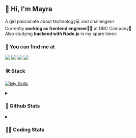 ## 👋 Hi, I'm Mayra

A girl passionate about technology💻 and challenges⚡  
Currently **working as frontend engineer**👩‍💻 at DBC Company🚀  
Also studying **backend with Node.js** in my spare time🔥  

### 💬 You can find me at

<a href="https://mayra.dev" target="_blank" rel="noopener"><img src="https://img.shields.io/badge/-mayra.dev-005FED?style=flat&logo=Google-chrome&logoColor=white"/></a>
<a href="https://linkedin.com/in/mayraamaral" target="_blank" rel="noopener"><img src="https://img.shields.io/badge/-/mayraamaral-0077B5?style=flat&logo=Linkedin&logoColor=white"/></a>
<a href="mailto:mayra@mayra.dev" target="_blank" rel="noopener"><img src="https://img.shields.io/badge/-mayra@mayra.dev-D14836?style=flat&logo=Gmail&logoColor=white"/></a>
<a href="" target="_blank" rel="noopener"><img src="https://img.shields.io/badge/-mayra%230179-7289DA?style=flat&logo=Discord&logoColor=white"/></a>

### 🛠️ Stack

[![My Skills](https://skillicons.dev/icons?i=react,redux,styledcomponents,html,css,sass,js,ts,py,nodejs,git,linux,bash,figma)](https://skillicons.dev)

<details>
    <summary><h3>📌 Github Stats</h3></summary>
  <table>
      <td><img height="160em" src="https://github-readme-stats.vercel.app/api?username=mayraamaral&show_icons=true&theme=algolia&hide_border=true&hide=stars&count_private=true" alt="Readme stats"></td>
      <td><img height="160em" src="https://github-readme-stats.vercel.app/api/top-langs/?username=mayraamaral&&layout=compact&&theme=algolia&hide_border=true&langs_count=6" alt="Language stats"></td>
  </table>

  <p align="center">
    <img src="https://github-readme-streak-stats.herokuapp.com?user=mayraamaral&theme=dark&hide_border=true&date_format=j%20M%5B%20Y%5D&locale=pt-br&background=050F2C&ring=0195DD&fire=23AA7D&currStreakLabel=23AA7D" alt="Streak stats">
  </p> 
</details>

<details>
  <summary><h3>👩‍💻 Coding Stats</h3></summary>
  
  <!--START_SECTION:waka-->
![Code Time](http://img.shields.io/badge/Code%20Time-57%20hrs%2042%20mins-blue)

**🐱 My GitHub Data** 

> 📦 574.9 kB Used in GitHub's Storage 
 > 
> 🏆 182 Contributions in the Year 2023
 > 
> 🚫 Not Opted to Hire
 > 
> 📜 42 Public Repositories 
 > 
> 🔑 24 Private Repositories 
 > 
**I'm an Early 🐤** 

```text
🌞 Morning                170 commits         ███░░░░░░░░░░░░░░░░░░░░░░   12.35 % 
🌆 Daytime                586 commits         ███████████░░░░░░░░░░░░░░   42.56 % 
🌃 Evening                521 commits         █████████░░░░░░░░░░░░░░░░   37.84 % 
🌙 Night                  100 commits         ██░░░░░░░░░░░░░░░░░░░░░░░   07.26 % 
```
📅 **I'm Most Productive on Monday** 

```text
Monday                   261 commits         █████░░░░░░░░░░░░░░░░░░░░   18.95 % 
Tuesday                  175 commits         ███░░░░░░░░░░░░░░░░░░░░░░   12.71 % 
Wednesday                205 commits         ████░░░░░░░░░░░░░░░░░░░░░   14.89 % 
Thursday                 221 commits         ████░░░░░░░░░░░░░░░░░░░░░   16.05 % 
Friday                   175 commits         ███░░░░░░░░░░░░░░░░░░░░░░   12.71 % 
Saturday                 126 commits         ██░░░░░░░░░░░░░░░░░░░░░░░   09.15 % 
Sunday                   214 commits         ████░░░░░░░░░░░░░░░░░░░░░   15.54 % 
```


📊 **This Week I Spent My Time On** 

```text
🕑︎ Time Zone: America/Sao_Paulo

💬 Programming Languages: 
TypeScript               16 hrs 59 mins      ██████████████████████░░░   86.47 % 
JSON                     1 hr 2 mins         █░░░░░░░░░░░░░░░░░░░░░░░░   05.33 % 
Markdown                 39 mins             █░░░░░░░░░░░░░░░░░░░░░░░░   03.34 % 
JavaScript               18 mins             ░░░░░░░░░░░░░░░░░░░░░░░░░   01.54 % 
Git Config               13 mins             ░░░░░░░░░░░░░░░░░░░░░░░░░   01.14 % 

🔥 Editors: 
VS Code                  19 hrs 39 mins      █████████████████████████   100.00 % 

🐱‍💻 Projects: 
front-11-edicao          8 hrs 5 mins        ██████████░░░░░░░░░░░░░░░   41.13 % 
context-classes          4 hrs 5 mins        █████░░░░░░░░░░░░░░░░░░░░   20.80 % 
ignite-timer             3 hrs 26 mins       ████░░░░░░░░░░░░░░░░░░░░░   17.50 % 
dados-pessoais-post      1 hr 19 mins        ██░░░░░░░░░░░░░░░░░░░░░░░   06.75 % 
6-context                1 hr 13 mins        ██░░░░░░░░░░░░░░░░░░░░░░░   06.26 % 

💻 Operating System: 
Linux                    16 hrs              ████████████████████░░░░░   81.48 % 
Windows                  3 hrs 38 mins       █████░░░░░░░░░░░░░░░░░░░░   18.52 % 
```

**I Mostly Code in JavaScript** 

```text
JavaScript               95 repos            █████████░░░░░░░░░░░░░░░░   34.55 % 
TypeScript               81 repos            ███████░░░░░░░░░░░░░░░░░░   29.45 % 
HTML                     76 repos            ███████░░░░░░░░░░░░░░░░░░   27.64 % 
CSS                      17 repos            ██░░░░░░░░░░░░░░░░░░░░░░░   06.18 % 
Shell                    2 repos             ░░░░░░░░░░░░░░░░░░░░░░░░░   00.73 % 
```




 Last Updated on 25/03/2023 18:39:49 UTC
<!--END_SECTION:waka-->

</details>
